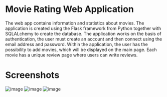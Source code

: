 # Movie Rating Web Application

The web app contains information and statistics about movies. The application is created using the Flask framework from Python together with SQLALchemy to create the database. The application works on the basis of authentication, the user must create an account and then connect using the email address and password. Within the application, the user has the possibility to add movies, which will be displayed on the main page. Each movie has a unique review page where users can write reviews.

# Screenshots
![image](https://github.com/SilviuAlexandru/MovieRatingWebApp/assets/119167365/d820405e-f1d4-48d2-9db9-8f5c7f0c1de4)
![image](https://github.com/SilviuAlexandru/MovieRatingWebApp/assets/119167365/6d977151-35b6-4f83-bbe1-4b2ae4e5da47)
![image](https://github.com/SilviuAlexandru/MovieRatingWebApp/assets/119167365/7883e8d5-36d6-4992-85e7-97ff3f74df84)


